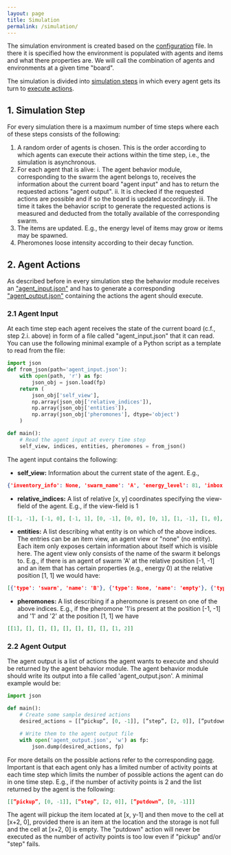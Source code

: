 ```yaml
---
layout: page
title: Simulation
permalink: /simulation/
---
```


The simulation environment is created based on the [configuration](/configuration/) file. In there it is specified how the environment is populated with agents and items and what there properties are. We will call the combination of agents and environments at a given time "board".

The simulation is divided into [simulation steps](#1-simulation-step) in which every agent gets its turn to [execute actions](#2-agent-actions).

## 1. Simulation Step

For every simulation there is a maximum number of time steps where each of these steps consists of the following:

1. A random order of agents is chosen. This is the order according to which agents can execute their actions within the time step, i.e., the simulation is asynchronous.
2. For each agent that is alive:
    i. The agent behavior module, corresponding to the swarm the agent belongs to, receives the information about the current board "agent input" and has to return the requested actions "agent output".
    ii. It is checked if the requested actions are possible and if so the board is updated accordingly.
    iii. The time it takes the behavior script to generate the requested actions is measured and deducted from the totally available of the corresponding swarm.
3. The items are updated. E.g., the energy level of items may grow or items may be spawned.
4. Pheromones loose intensity according to their decay function.

## 2. Agent Actions

As described before in every simulation step the behavior module receives an ["agent_input.json"](#21-agent-input) and has to generate a corresponding ["agent_output.json"](#22-agent-output) containing the actions the agent should execute.

### 2.1 Agent Input

At each time step each agent receives the state of the current board (c.f., step 2.i. above) in form of a file called "agent_input.json" that it can read. You can use the following minimal example of a Python script as a template to read from the file:

```python
import json
def from_json(path='agent_input.json'):
    with open(path, 'r') as fp:
        json_obj = json.load(fp)
    return (
        json_obj['self_view'],
        np.array(json_obj['relative_indices']),
        np.array(json_obj['entities']),
        np.array(json_obj['pheromones'], dtype='object')
    )

def main():
    # Read the agent input at every time step
    self_view, indices, entities, pheromones = from_json()
```

The agent input contains the following:

- **self_view:** Information about the current state of the agent. E.g.,

```json
{'inventory_info': None, 'swarm_name': 'A', 'energy_level': 81, 'inbox': [], 'n_pheromone_symbols': 1, 'memory': {'prev_di': 0, 'prev_dj': -1, 'home_i': -1, 'home_j': 1, 'mode': 0}}
```

- **relative_indices:** A list of relative \[x, y\] coordinates specifying the view-field of the agent. E.g., if the view-field is 1

```json
[[-1, -1], [-1, 0], [-1, 1], [0, -1], [0, 0], [0, 1], [1, -1], [1, 0], [1, 1]]  
```

- **entities:** A list describing what entity is on which of the above indices. The entries can be an item view, an agent view or "none" (no entity). Each item only exposes certain information about itself which is visible here. The agent view only consists of the name of the swarm it belongs to. E.g., if there is an agent of swarm 'A' at the relative position \[-1, -1\] and an item that has certain properties (e.g., energy 0) at the relative position \[1, 1\] we would have:

```json
[{'type': 'swarm', 'name': 'B'}, {'type': None, 'name': 'empty'}, {'type': None, 'name': 'empty'}, {'type': None, 'name': 'empty'}, {'type': None, 'name': 'empty'}, {'type': None, 'name': 'empty'}, {'type': None, 'name': 'empty'}, {'type': None, 'name': 'empty'}, {'type': 'item', 'name': 'obstacle', 'energy': 0, 'pickupable': True, 'edible': False, 'infostorage': False, 'weight': 1}]  
```

- **pheromones:** A list describing if a pheromone is present on one of the above indices. E.g., if the pheromone '1'is present at the position \[-1, -1\] and '1' and '2' at the position \[1, 1\] we have

```json
[[1], [], [], [], [], [], [], [], [1, 2]]  
```

### 2.2 Agent Output

The agent output is a list of actions the agent wants to execute and should be returned by the agent behavior module. The agent behavior module should write its output into a file called 'agent_output.json'. A minimal example would be:

```python
import json

def main():
    # Create some sample desired actions
    desired_actions = [[”pickup”, [0, -1]], [”step”, [2, 0]], [”putdown”, [0, -1]]]

    # Write them to the agent output file
    with open('agent_output.json', 'w') as fp:
        json.dump(desired_actions, fp)
```

For more details on the possible actions refer to the corresponding [page](/actions/). Important is that each agent only has a limited number of activity points at each time step which limits the number of possible actions the agent can do in one time step.  E.g., if the number of activity points is 2 and the list returned by the agent is the following:

```json
[[”pickup”, [0, -1]], [”step”, [2, 0]], [”putdown”, [0, -1]]]
```

The agent will pickup the item located at \[x, y-1\] and then move to the cell at \[x+2, 0\], provided there is an item at the location and the storage is not full and the cell at \[x+2, 0\] is empty. The "putdown" action will never be executed as the number of activity points is too low even if "pickup" and/or "step" fails.
